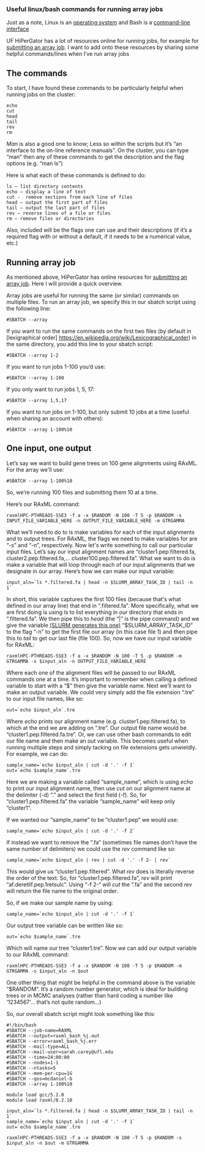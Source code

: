 ### Useful linux/bash commands for running array jobs

Just as a note, Linux is an [operating system](https://en.wikipedia.org/wiki/Operating_system) and Bash is a [command-line interface](https://en.wikipedia.org/wiki/Command-line_interface)

UF HiPerGator has a lot of resources online for running jobs, for example for [submitting an array job](https://help.rc.ufl.edu/doc/SLURM_Job_Arrays). I want to add onto these resources by sharing some helpful commands/lines when I’ve run array jobs

## The commands
To start, I have found these commands to be particularly helpful when running jobs on the cluster:

```{r analysis, results="markup"}# ls
echo
cut
head
tail
rev
rm
````

_Man_ is also a good one to know; Less so within the scripts but it’s “an interface to the on-line reference manuals”. On the cluster, you can type “man” then any of these commands to get the description and the flag options (e.g. “man ls”)

Here is what each of these commands is defined to do:
```{r analysis, results="markup"}
ls – list directory contents
echo – display a line of text 
cut -  remove sections from each line of files
head – output the first part of files
tail – output the last part of files
rev – reverse lines of a file or files
rm – remove files or directories
````
Also, included will be the flags one can use and their descriptions (if it’s a required flag with or without a default, if it needs to be a numerical value, etc.)

## Running array job
As mentioned above, HiPerGator has online resources for [submitting an array job](https://help.rc.ufl.edu/doc/SLURM_Job_Arrays). Here I will provide a quick overview.

Array jobs are useful for running the same (or similar) commands on multiple files. To run an array job, we specify this in our sbatch script using the following line:

```{r analysis, results="markup"}
#SBATCH --array
```

If you want to run the same commands on the first two files (by default in [lexigraphical order] https://en.wikipedia.org/wiki/Lexicographical_order) in the same directory, you add this line to your sbatch script: 

```{r analysis, results="markup"}
#SBATCH --array 1-2
````

If you want to run jobs 1-100 you’d use:

```{r analysis, results="markup"}
#SBATCH --array 1-100
````

If you only want to run jobs 1, 5, 17:

```{r analysis, results="markup"}
#SBATCH --array 1,5,17
````

If you want to run jobs on 1-100, but only submit 10 jobs at a time (useful when sharing an account with others):

```{r analysis, results="markup"}
#SBATCH --array 1-100%10
````

## One input, one output

Let’s say we want to build gene trees on 100 gene alignments using RAxML. For the array we'll use:

```{r analysis, results="markup"}
#SBATCH --array 1-100%10
````
So, we’re running 100 files and submitting them 10 at a time.

Here’s our RAxML command:

```{r analysis, results="markup"}
raxmlHPC-PTHREADS-SSE3 -f a -x $RANDOM -N 100 -T 5 -p $RANDOM -s INPUT_FILE_VARIABLE_HERE -n OUTPUT_FILE_VARIABLE_HERE -m GTRGAMMA
````

What we’ll need to do to is make variables for each of the input alignments and to output trees. For RAxML, the flags we need to make variables for are “-s” and “-n”, respectively. Now let's write something to call our particular input files. Let’s say our input alignment names are “cluster1.pep.filtered.fa, cluster2.pep.filtered.fa,… cluster100.pep.filtered.fa”. What we want to do is make a variable that will loop through each of our input alignments that we designate in our array. Here’s how we can make our input variable:

```{r analysis, results="markup"}
input_aln=`ls *.filtered.fa | head -n $SLURM_ARRAY_TASK_ID | tail -n 1`
````

In short, this variable captures the first 100 files (because that's what defined in our array line) that end in ".filtered.fa". More specifically, what we are first doing is using _ls_ to list everything in our directory that ends in “.filtered.fa”. We then pipe this to _head_ (the “|” is the pipe command) and we give the variable [(SLURM generates this one)](https://slurm.schedmd.com/documentation.html) “$SLURM_ARRAY_TASK_ID” to the flag “-n” to get the first file our array (in this case file 1) and then pipe this to _tail_ to get our last file (file 100). So, now we have our input variable for RAxML:

```{r analysis, results="markup"}
raxmlHPC-PTHREADS-SSE3 -f a -x $RANDOM -N 100 -T 5 -p $RANDOM -m GTRGAMMA -s $input_aln -n OUTPUT_FILE_VARIABLE_HERE
````

Where each one of the alignment files will be passed to our RAxML commands one at a time. It’s important to remember when calling a defined variable to start with a “$” then give the variable name. Next we’ll want to make an output variable. We could very simply add the file extension “.tre” to our input file names, like so:

```{r analysis, results="markup"}
out=`echo $input_aln`.tre
````

Where _echo_ prints our alignment name (e.g. cluster1.pep.filtered.fa), to which at the end we are adding on “.tre”. Our output file name would be “cluster1.pep.filtered.fa.tre”. Or, we can use other bash commands to edit our file name and then make an out variable. This becomes useful when running multiple steps and simply tacking on file extensions gets unwieldly. For example, we can do:

```{r analysis, results="markup"}
sample_name=`echo $input_aln | cut -d '.' -f 1`
out=`echo $sample_name`.tre
````

Here we are making a variable called “sample_name”, which is using _echo_ to print our input alignment name, then use _cut_ on our alignment name at the delimiter (-d) “.” and select the first field (-f). So, for “cluster1.pep.filtered.fa” the variable “sample_name” will keep only “cluster1”.

If we wanted our “sample_name” to be “cluster1.pep” we would use:

```{r analysis, results="markup"}
sample_name=`echo $input_aln | cut -d '.' -f 2`
````

If instead we want to remove the “.fa” (sometimes file names don’t have the same number of delimiters) we could use the _rev_ command like so: 

```{r analysis, results="markup"}
sample_name=`echo $input_aln | rev | cut -d '.' -f 2- | rev`
````

This would give us “cluster1.pep.filtered”. What _rev_ does is literally reverse the order of the text. So, for “cluster1.pep.filtered.fa”, _rev_ will print “af.deretlif.pep.1retsulc”. Using “-f 2-“ will _cut_ the “.fa” and the second _rev_ will return the file name to the original order. 

So, if we make our sample name by using: 

```{r analysis, results="markup"}
sample_name=`echo $input_aln | cut -d '.' -f 1`
````

Our output tree variable can be written like so:

```{r analysis, results="markup"}
out=`echo $sample_name`.tre
````

Which will name our tree “cluster1.tre”. Now we can add our output variable to our RAxML command:

```{r analysis, results="markup"}
raxmlHPC-PTHREADS-SSE3 -f a -x $RANDOM -N 100 -T 5 -p $RANDOM -m GTRGAMMA -s $input_aln -n $out
````

One other thing that might be helpful in the command above is the variable “$RANDOM”. It’s a random number generator, which is ideal for building trees or in MCMC analyses (rather than hard coding a number like ‘1234567’… that’s not quite random…)

So, our overall sbatch script might look something like this:

```{r analysis, results="markup"}
#!/bin/bash
#SBATCH --job-name=RAXML
#SBATCH --output=raxml_bash_%j.out
#SBATCH --error=raxml_bash_%j.err
#SBATCH --mail-type=ALL
#SBATCH --mail-user=sarah.carey@ufl.edu
#SBATCH --time=24:00:00
#SBATCH --nodes=1-1
#SBATCH --ntasks=5
#SBATCH --mem-per-cpu=1G
#SBATCH --qos=mcdaniel-b
#SBATCH --array 1-100%10

module load gcc/5.2.0
module load raxml/8.2.10

input_aln=`ls *.filtered.fa | head -n $SLURM_ARRAY_TASK_ID | tail -n 1`
sample_name=`echo $input_aln | cut -d '.' -f 1`
out=`echo $sample_name`.tre

raxmlHPC-PTHREADS-SSE3 -f a -x $RANDOM -N 100 -T 5 -p $RANDOM -s $input_aln -n $out -m GTRGAMMA
````




